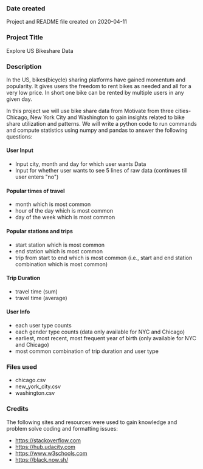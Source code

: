 ### Date created
 Project and README file created on 2020-04-11

### Project Title
Explore US Bikeshare Data

### Description
In the US, bikes(bicycle) sharing platforms have gained momentum and popularity. It gives users the freedom to rent bikes as needed and all for a very low price. In short one bike can be rented by multiple users in any given day.

In this project we will use bike share data from Motivate from three cities- Chicago, New York City and Washington to gain insights related to bike share utilization and patterns. We will write a python code to run commands and compute statistics using numpy and pandas to answer the following questions:

#### User Input
- Input city, month and day for which user wants Data
- Input for whether user wants to see 5 lines of raw data (continues till user enters "no")

#### Popular times of travel
- month which is most common
- hour of the day which is most common
- day of the week which is most common

#### Popular stations and trips
- start station which is most common
- end station which is most common
- trip from start to end which is most common (i.e., start and end station combination which is most common)

#### Trip Duration
- travel time (sum)
- travel time (average)

#### User Info
- each user type counts
- each gender type counts (data only available for NYC and Chicago)
- earliest, most recent, most frequent year of birth (only available for NYC and Chicago)
- most common combination of trip duration and user type


### Files used
- chicago.csv
- new_york_city.csv
- washington.csv

### Credits
The following sites and resources were used to gain knowledge and problem solve coding and formatting issues:
- https://stackoverflow.com
- https://hub.udacity.com
- https://www.w3schools.com
- https://black.now.sh/
